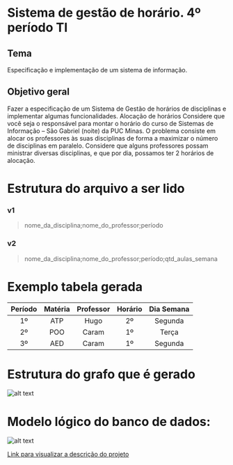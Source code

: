 # Sistema de gestão de horário. 4º período TI

## Tema
Especificação e implementação de um sistema de informação.

## Objetivo geral
Fazer a especificação de um Sistema de Gestão de horários de disciplinas e implementar
algumas funcionalidades.
Alocação de horários
Considere que você seja o responsável para montar o horário do curso de Sistemas de
Informação – São Gabriel (noite) da PUC Minas. O problema consiste em alocar os
professores às suas disciplinas de forma a maximizar o número de disciplinas em
paralelo. Considere que alguns professores possam ministrar diversas disciplinas, e que
por dia, possamos ter 2 horários de alocação.

# Estrutura do arquivo a ser lido
### v1 
> nome_da_disciplina;nome_do_professor;período
### v2
> nome_da_disciplina;nome_do_professor;período;qtd_aulas_semana 

# Exemplo tabela gerada

| Período       | Matéria       | Professor | Horário | Dia Semana | 
|:-------------:|:-------------:|:---------:|:-------:|:----------:|
| 1º            | ATP           |  Hugo     |   2º    | Segunda    | 
| 2º            | POO           |  Caram    |   1º    | Terça      | 
| 3º            | AED           |  Caram    |   1º    | Segunda    |

# Estrutura do grafo que é gerado
![alt text](https://github.com/lgmagalhaes88/cms-app/blob/master/docs/GrafoDiagrama.png)

# Modelo lógico do banco de dados: 
![alt text](https://github.com/lgmagalhaes88/cms-app/blob/master/docs/BD/Outros%20Arquivos/TI_BD_LOGICO.png)

[Link para visualizar a descrição do projeto](https://github.com/lgmagalhaes88/cms-app/blob/master/docs/TI%20Grafos%201_2018_ER_BD.pdf)
